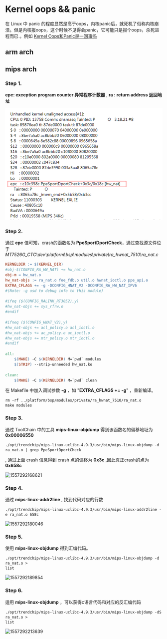 #  Kernel oops && panic

在 Linux 中 panic 的程度显然是高于oops，内核panic后，就死机了俗称内核崩溃。但是内核报oops，这个时候不见得会panic，它可能只是报个oops，杀死进程而已 。例如 [Kernel Oops和Panic是一回事吗](<http://www.eeworld.com.cn/mp/ymc/a52750.jspx>)

## arm arch







## mips arch

### Step 1.

**epc: exception program counter 异常程序计数器** ,
**ra :   return address   返回地址**

![kernel_trace_mips2](img\kernel_tarce_mips_2.png)


### Step 2.
通过 **epc** 值可知，crash的函数名为 **PpeSportDportCheck**，通过查找源文件位于*MT7526G_CTC\dev\platform\bsp\modules\private\ra_hwnat_7510\ra_nat.c*

```makefile
KERNELDIR := $(KERNEL_DIR)
#obj-$(CONFIG_RA_HW_NAT) += hw_nat.o
obj-m = hw_nat.o
hw_nat-objs := ra_nat.o foe_fdb.o util.o hwnat_ioctl.o ppe_api.o
EXTRA_CFLAGS += -g -DCONFIG_HNAT_V2 -DCONFIG_RA_HW_NAT_IPV6
#(Note: -g usd to debug info to this module)

#ifeq ($(CONFIG_RALINK_RT3052),y)
#hw_nat-objs += sys_rfrw.o
#endif

#ifneq ($(CONFIG_HNAT_V2),y)
#hw_nat-objs += acl_policy.o acl_ioctl.o
#hw_nat-objs += ac_policy.o ac_ioctl.o
#hw_nat-objs += mtr_policy.o mtr_ioctl.o
#endif

all:
	$(MAKE) -C $(KERNELDIR) M=`pwd` modules
	$(STRIP) --strip-unneeded hw_nat.ko

clean:
	$(MAKE) -C $(KERNELDIR) M=`pwd` clean
```

在 Makefile 中加入调试参数 **-g**  ，如 "**EXTRA_CFLAGS += -g**" ，重新编译。

```shell
rm -rf ../platform/bsp/modules/private/ra_hwnat_7510/ra_nat.o
make modules
```

### Step 3.
通过 ToolChain 中的工具 **mips-linux-objdump**  得到该函数名的偏移地址为 **0x00006550** 

```shell
./opt/trendchip/mips-linux-uclibc-4.9.3/usr/bin/mips-linux-objdump -d ra_nat.o | grep PpeSportDportCheck
```

, 通过上面 crash 信息得到 crash 点的偏移为 **0x3c** ,因此真正crash的点为 **0x658c**

![1557292168621](C:\Users\R00499\AppData\Roaming\Typora\typora-user-images\1557292168621.png)

### Step  4.  
通过 **mips-linux-addr2line**  , 找到代码对应的行数

```shell
./opt/trendchip/mips-linux-uclibc-4.9.3/usr/bin/mips-linux-addr2line -e ra_nat.o 658c
```

![1557292180046](C:\Users\R00499\AppData\Roaming\Typora\typora-user-images\1557292180046.png)

### Step  5.
使用 **mips-linux-objdump** 得到汇编代码。

```shell
./opt/trendchip/mips-linux-uclibc-4.9.3/usr/bin/mips-linux-objdump -d ra_nat.o >
list
```

![1557292189854](C:\Users\R00499\AppData\Roaming\Typora\typora-user-images\1557292189854.png)


### Step  6.   
适用 **mips-linux-objdump** ，可以获得c语言代码和对应的反汇编代码

```shell
./opt/trendchip/mips-linux-uclibc-4.9.3/usr/bin/mips-linux-objdump -dS ra_nat.o >
list
```

![1557292213639](C:\Users\R00499\AppData\Roaming\Typora\typora-user-images\1557292213639.png)